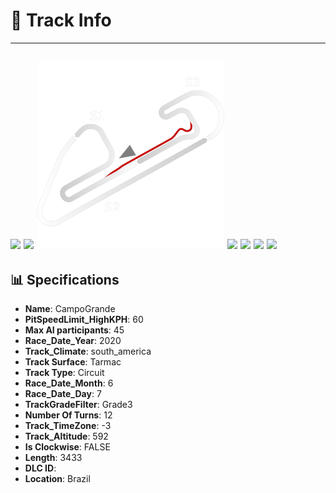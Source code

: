 # 🏁 Track Info

---
![](image_1.jpg)
![](image_2.jpg)
![](image_3.jpg)
![](image_4.jpg)
![](image_5.jpg)
![](image_6.jpg)
![](image_7.jpg)
---

## 📊 Specifications

- **Name**: CampoGrande
- **PitSpeedLimit_HighKPH**: 60
- **Max AI participants**: 45
- **Race_Date_Year**: 2020
- **Track_Climate**: south_america
- **Track Surface**: Tarmac
- **Track Type**: Circuit
- **Race_Date_Month**: 6
- **Race_Date_Day**: 7
- **TrackGradeFilter**: Grade3
- **Number Of Turns**: 12
- **Track_TimeZone**: -3
- **Track_Altitude**: 592
- **Is Clockwise**: FALSE
- **Length**: 3433
- **DLC ID**: 
- **Location**: Brazil
